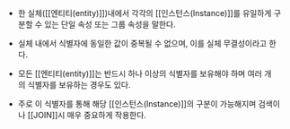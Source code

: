 - 한 실체([[엔티티(entity)]])내에서 각각의 [[인스턴스(Instance)]]를 유일하게 구분할 수 있는 단일 속성 또는 그룹 속성을 말한다. 

- 실체 내에서 식별자에 동일한 값이 중복될 수 없으며, 이를 실체 무결성이라고 한다. 
- 모든 [[엔티티(entity)]]는 반드시 하나 이상의 식별자를 보유해야 하며 여러 개의 식별자를 보유하는 경우도 있다.

- 주로 이 식별자를 통해 해당 [[인스턴스(Instance)]]의 구분이 가능해지며 검색이나 [[JOIN]]시 매우 중요하게 작용한다.
